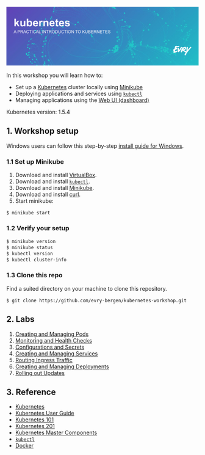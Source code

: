 ![Kubernetes Workshop](./labs/assets/header.png)

In this workshop you will learn how to:

* Set up a [Kubernetes][k8s] cluster locally using [Minikube][minik8s]
* Deploying applications and services using [`kubectl`][kubectl]
* Managing applications using the [Web UI (dashboard)][k8sui]

Kubernetes version: 1.5.4


## 1. Workshop setup

Windows users can follow this step-by-step [install guide for Windows](https://github.com/evry-bergen/kubernetes-workshop/wiki/Windows-Setup-Guide).

### 1.1 Set up Minikube

1. Download and install [VirtualBox][virtualboxdl].
2. Download and install [`kubectl`][kubectldl].
3. Download and install [Minikube][minik8sdl].
4. Download and install [curl][curldl].
5. Start minikube:

```
$ minikube start
```

### 1.2 Verify your setup

```
$ minikube version
$ minikube status
$ kubectl version
$ kubectl cluster-info
```

### 1.3 Clone this repo

Find a suited directory on your machine to clone this repository.

```
$ git clone https://github.com/evry-bergen/kubernetes-workshop.git
```

## 2. Labs

1. [Creating and Managing Pods](./labs/1-pods)
2. [Monitoring and Health Checks](./labs/2-health)
3. [Configurations and Secrets](./labs/3-config)
4. [Creating and Managing Services](./labs/4-services)
5. [Routing Ingress Traffic](./labs/5-ingress)
6. [Creating and Managing Deployments](./labs/6-deployments)
7. [Rolling out Updates](./labs/7-updates)

## 3. Reference

* [Kubernetes][k8s]
* [Kubernetes User Guide][k8sguide]
* [Kubernetes 101][k8s101]
* [Kubernetes 201][k8s201]
* [Kubernetes Master Components](k8scomponents)
* [`kubectl`][kubectl]
* [Docker][docker]

[curldl]: https://curl.haxx.se/dlwiz/?type=bin
[docker]: https://docs.docker.com/
[k8s101]: http://kubernetes.io/docs/user-guide/walkthrough/
[k8s201]: http://kubernetes.io/docs/user-guide/walkthrough/k8s201/
[k8s]: http://kubernetes.io/docs/
[k8scomponents]: http://kubernetes.io/docs/admin/cluster-components/
[k8sguide]: http://kubernetes.io/docs/user-guide/
[k8sui]: http://kubernetes.io/docs/user-guide/ui/
[kubectl]: http://kubernetes.io/docs/user-guide/kubectl-overview/
[kubectldl]: https://kubernetes.io/docs/user-guide/prereqs/
[minik8s]: https://github.com/kubernetes/minikube
[minik8sdl]: https://github.com/kubernetes/minikube/releases/latest
[virtualboxdl]: https://www.virtualbox.org/wiki/Downloads
[windows]: https://github.com/evry-bergen/kubernetes-workshop/wiki/Windows-Setup-Guide
